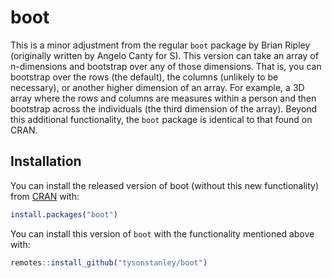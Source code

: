 
<!-- README.md is generated from README.Rmd. Please edit that file -->

# boot

This is a minor adjustment from the regular `boot` package by Brian
Ripley (originally written by Angelo Canty for S). This version can take
an array of n-dimensions and bootstrap over any of those dimensions.
That is, you can bootstrap over the rows (the default), the columns
(unlikely to be necessary), or another higher dimension of an array. For
example, a 3D array where the rows and columns are measures within a
person and then bootstrap across the individuals (the third dimension of
the array). Beyond this additional functionality, the `boot` package is
identical to that found on CRAN.

## Installation

You can install the released version of boot (without this new
functionality) from [CRAN](https://CRAN.R-project.org) with:

``` r
install.packages("boot")
```

You can install this version of `boot` with the functionality mentioned
above with:

``` r
remotes::install_github("tysonstanley/boot")
```
